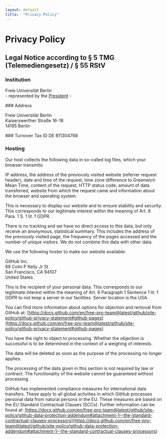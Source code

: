 ```yaml
---
layout: default
title:  "Privacy Policy"
---
```


# Privacy Policy

## Legal Notice according to § 5 TMG (Telemediengesetz) / § 55 RStV
### Institution
<p>
Freie Universität Berlin<br />
- represented by the <a href="http://www.fu-berlin.de/en/einrichtungen/organe/praesidium/praesident/index.html">President</a> -
</p>
### Address
<p>
Freie Universität Berlin<br />
Kaiserswerther Straße 16-18<br />
14195 Berlin
</p>
### Turnover Tax ID
DE 811304768

### Hosting
Our host collects the following data in so-called log files, which your browser transmits:

IP address, the address of the previously visited website (referrer request header), date and time of the request, time zone difference to Greenwich Mean Time, content of the request, HTTP status code, amount of data transferred, website from which the request came and information about the browser and operating system.

This is necessary to display our website and to ensure stability and security. This corresponds to our legitimate interest within the meaning of Art. 6 Para. 1 S. 1 lit. f GDPR.

There is no tracking and we have no direct access to this data, but only receive an anonymous, statistical summary. This includes the address of the previously visited page, the frequency of the pages accessed and the number of unique visitors. We do not combine this data with other data.

We use the following hoster to make our website available:
<p>
GitHub Inc.<br />
88 Colin P Kelly Jr St<br />
San Francisco, CA 94107<br />
United States
</p>

This is the recipient of your personal data. This corresponds to our legitimate interest within the meaning of Art. 6 Paragraph 1 Sentence 1 lit. f GDPR to not keep a server in our facilities. Server location is the USA.

You can find more information about options for objection and removal from GitHub at: [https://docs.github.com/en/free-pro-team@latest/github/site-policy/github-privacy-statement#github-pages](https://docs.github.com/en/free-pro-team@latest/github/site-policy/github-privacy-statement#github-pages)

You have the right to object to processing. Whether the objection is successful is to be determined in the context of a weighing of interests.

The data will be deleted as soon as the purpose of the processing no longer applies.

The processing of the data given in this section is not required by law or contract. The functionality of the website cannot be guaranteed without processing.

GitHub has implemented compliance measures for international data transfers. These apply to all global activities in which GitHub processes personal data from natural persons in the EU. These measures are based on the EU Standard Contractual Clauses (SCCs). Further information can be found at: [https://docs.github.com/en/free-pro-team@latest/github/site-policy/github-data-protection-addendum#attachment-1–-the-standard-contractual-clauses-processors](https://docs.github.com/en/free-pro-team@latest/github/site-policy/github-data-protection-addendum#attachment-1–-the-standard-contractual-clauses-processors)
